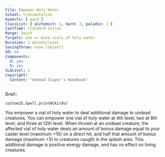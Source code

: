 ```yaml
---
File: Empower Holy Water
School: transmutation
Aspects: [ good ]
ClassList: { alchemist: 2, bard: 2, paladin: 1 }
CastTime: standard action
Range: touch
Targets: one or more vials of holy water
Duration: 1 minute/level
SavingThrow: none (object)
SR: no
Components:
  V: yes
  S: yes
SLALevel: 2
Copyright:
  Content: "Undead Slayer's Handbook"
---
```

Brief:: 

```dataviewjs
customJS.Spell.printWiki(dv)
```

You empower a vial of holy water to deal additional damage to undead creatures. You can empower one vial of holy water at 4th level, two at 8th level, and three at 12th level.  When thrown at an undead creature, the affected vial of holy water deals an amount of bonus damage equal to your caster level (maximum +10) on a direct hit, and half that amount of bonus damage (maximum +5) to creatures caught in the splash area. This additional damage is positive energy damage, and has no effect on living creatures.
